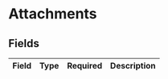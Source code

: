 # Attachments


## Fields

| Field       | Type        | Required    | Description |
| ----------- | ----------- | ----------- | ----------- |